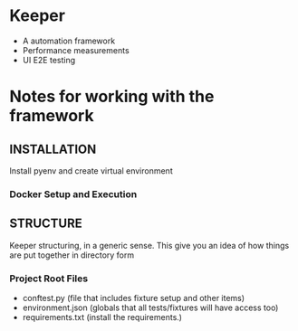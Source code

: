 # Keeper
- A automation framework
- Performance measurements
- UI E2E testing

# Notes for working with the framework

## INSTALLATION
Install pyenv and create virtual environment

### Docker Setup and Execution

## STRUCTURE
Keeper structuring, in a generic sense. This give you an idea of how things are put together in directory form

### Project Root Files
* conftest.py (file that includes fixture setup and other items)
* environment.json (globals that all tests/fixtures will have access too)
* requirements.txt (install the requirements.)
